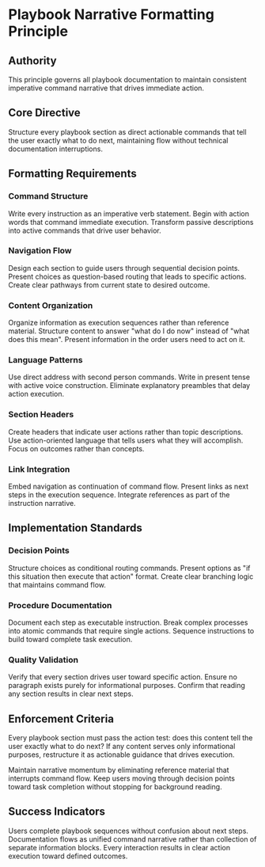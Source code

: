 # Playbook Narrative Formatting Principle

## Authority

This principle governs all playbook documentation to maintain consistent imperative command narrative that drives immediate action.

## Core Directive

Structure every playbook section as direct actionable commands that tell the user exactly what to do next, maintaining flow without technical documentation interruptions.

## Formatting Requirements

### Command Structure
Write every instruction as an imperative verb statement. Begin with action words that command immediate execution. Transform passive descriptions into active commands that drive user behavior.

### Navigation Flow
Design each section to guide users through sequential decision points. Present choices as question-based routing that leads to specific actions. Create clear pathways from current state to desired outcome.

### Content Organization
Organize information as execution sequences rather than reference material. Structure content to answer "what do I do now" instead of "what does this mean". Present information in the order users need to act on it.

### Language Patterns
Use direct address with second person commands. Write in present tense with active voice construction. Eliminate explanatory preambles that delay action execution.

### Section Headers
Create headers that indicate user actions rather than topic descriptions. Use action-oriented language that tells users what they will accomplish. Focus on outcomes rather than concepts.

### Link Integration
Embed navigation as continuation of command flow. Present links as next steps in the execution sequence. Integrate references as part of the instruction narrative.

## Implementation Standards

### Decision Points
Structure choices as conditional routing commands. Present options as "if this situation then execute that action" format. Create clear branching logic that maintains command flow.

### Procedure Documentation
Document each step as executable instruction. Break complex processes into atomic commands that require single actions. Sequence instructions to build toward complete task execution.

### Quality Validation
Verify that every section drives user toward specific action. Ensure no paragraph exists purely for informational purposes. Confirm that reading any section results in clear next steps.

## Enforcement Criteria

Every playbook section must pass the action test: does this content tell the user exactly what to do next? If any content serves only informational purposes, restructure it as actionable guidance that drives execution.

Maintain narrative momentum by eliminating reference material that interrupts command flow. Keep users moving through decision points toward task completion without stopping for background reading.

## Success Indicators

Users complete playbook sequences without confusion about next steps. Documentation flows as unified command narrative rather than collection of separate information blocks. Every interaction results in clear action execution toward defined outcomes.